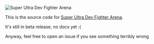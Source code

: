 ![Super Ultra Dev Fighter Arena](https://sudfa.eleet.dev/public/full_logo.png)

This is the source code for [Super Ultra Dev Fighter Arena](https://sudfa.eleet.dev).

It's still in beta release, no docs yet :( 

Anyway, feel free to open an issue if you see something terribly wrong

